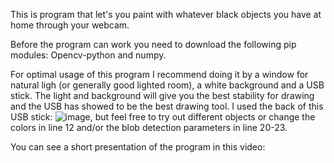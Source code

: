 This is program that let's you paint with whatever black objects you have at home through your webcam.

Before the program can work you need to download the following pip modules: Opencv-python and numpy.

For optimal usage of this program I recommend doing it by a window for natural ligh (or generally good lighted room), a white background and a USB stick. The light and background will give you the best stability for drawing and the USB has showed to be the best drawing tool. I used the back of this USB stick: ![image](https://user-images.githubusercontent.com/72916303/116009814-d69eef00-a61b-11eb-8998-840922fbce3d.png), but feel free to try out different objects or change the colors in line 12 and/or the blob detection parameters in line 20-23.

You can see a short presentation of the program in this video: 
